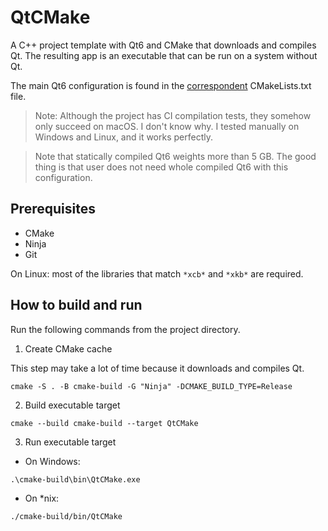 # QtCMake
A C++ project template with Qt6 and CMake that downloads and compiles Qt.
The resulting app is an executable that can be run on a system without Qt.

The main Qt6 configuration is found in the [correspondent](lib/qt/CMakeLists.txt) CMakeLists.txt file.

> Note: Although the project has CI compilation tests, they somehow only succeed on macOS.
> I don't know why.
> I tested manually on Windows and Linux, and it works perfectly.

> Note that statically compiled Qt6 weights more than 5 GB.
> The good thing is that user does not need whole compiled Qt6 with this configuration.

## Prerequisites

* CMake
* Ninja
* Git

On Linux: most of the libraries that match `*xcb*` and `*xkb*` are required.

## How to build and run

Run the following commands from the project directory.

1. Create CMake cache

This step may take a lot of time because it downloads and compiles Qt.

```shell
cmake -S . -B cmake-build -G "Ninja" -DCMAKE_BUILD_TYPE=Release
```

2. Build executable target

```shell
cmake --build cmake-build --target QtCMake
```

3. Run executable target

* On Windows:

```shell
.\cmake-build\bin\QtCMake.exe
```

* On *nix:

```shell
./cmake-build/bin/QtCMake
```
